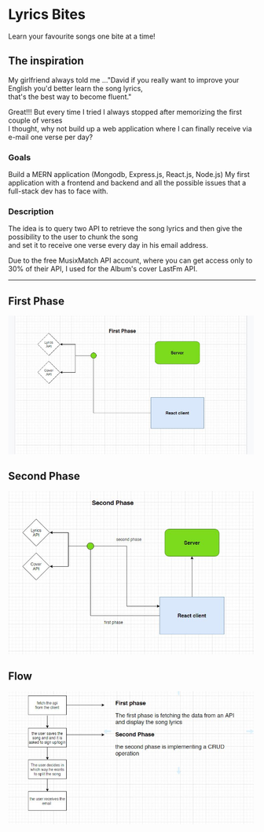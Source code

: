 # Lyrics Bites

Learn your favourite songs one bite at a time!

## The inspiration

My girlfriend always told me ..."David if you really want to improve your English you'd better learn the song lyrics, <br/>
that's the best way to become fluent."<br />

Great!!! But every time I tried I always stopped after memorizing the first couple of verses<br/>
I thought, why not build up a web application where I can finally receive via e-mail one verse per day?<br/>

### Goals

Build a MERN application (Mongodb, Express.js, React.js, Node.js)
My first application with a frontend and backend and all the possible issues that a full-stack dev has to face with.

### Description 

The idea is to query two API to retrieve the song lyrics and then give the possibility to the user to chunk the song<br/>
and set it to receive one verse every day in his email address.<br/>

Due to the free MusixMatch API account, where you can get access only to 30% of their API, I used for the Album's cover LastFm API.

--------

## First Phase

<img src='./public/first-phase.jpg' width='500' />

## Second Phase

<img src='./public/second-phase.jpg' width='500'/>

## Flow

<img src='./public/flow.jpg' width='500'/>